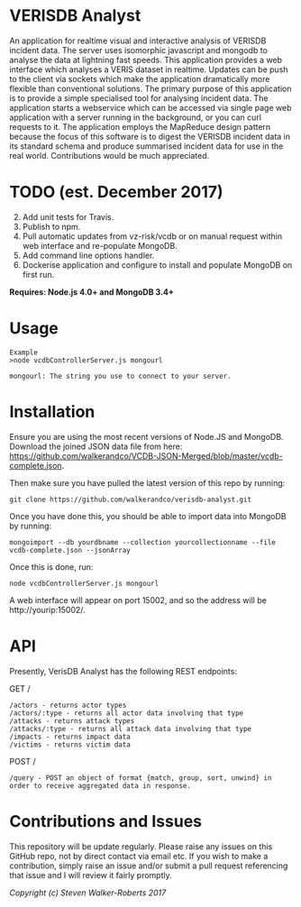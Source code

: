 # VERISDB Analyst
An application for realtime visual and interactive analysis of VERISDB incident data. The server uses isomorphic javascript and mongodb to analyse the data at lightning fast speeds. This application provides a web interface which analyses a VERIS dataset in realtime. Updates can be push to the client via sockets which make the application dramatically more flexible than conventional solutions. The primary purpose of this application is to provide a simple specialised tool for analysing incident data. The application starts a webservice which can be accessed via single page web application with a server running in the background, or you can curl requests to it. The application employs the MapReduce design pattern because the focus of this software is to digest the VERISDB incident data in its standard schema and produce summarised incident data for use in the real world. Contributions would be much appreciated.

# TODO (est. December 2017)
2. Add unit tests for Travis.
3. Publish to npm.
1. Pull automatic updates from vz-risk/vcdb or on manual request within web interface and re-populate MongoDB.
3. Add command line options handler.
3. Dockerise application and configure to install and populate MongoDB on first run.


**Requires: Node.js 4.0+ and MongoDB 3.4+**

# Usage


```
Example
>node vcdbControllerServer.js mongourl

mongourl: The string you use to connect to your server.
```

# Installation

Ensure you are using the most recent versions of Node.JS and MongoDB. Download the joined JSON data file from here: https://github.com/walkerandco/VCDB-JSON-Merged/blob/master/vcdb-complete.json.

Then make sure you have pulled the latest version of this repo by running:
```
git clone https://github.com/walkerandco/verisdb-analyst.git
```

Once you have done this, you should be able to import data into MongoDB by running:
```
mongoimport --db yourdbname --collection yourcollectionname --file vcdb-complete.json --jsonArray
```

Once this is done, run:
```
node vcdbControllerServer.js mongourl
```

A web interface will appear on port 15002, and so the address will be http://yourip:15002/.

# API
Presently, VerisDB Analyst has the following REST endpoints:

GET /
```
/actors - returns actor types
/actors/:type - returns all actor data involving that type
/attacks - returns attack types
/attacks/:type - returns all attack data involving that type
/impacts - returns impact data
/victims - returns victim data
```

POST /
```
/query - POST an object of format {match, group, sort, unwind} in order to receive aggregated data in response.
```

# Contributions and Issues
This repository will be update regularly. Please raise any issues on this GitHub repo, not by direct contact via email etc.
If you wish to make a contribution, simply raise an issue and/or submit a pull request referencing that issue and I will review it fairly promptly.

*Copyright (c) Steven Walker-Roberts 2017*


